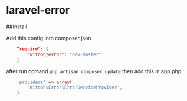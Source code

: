 laravel-error
=============

##Install

Add this config into composer json

```json
    "require": {
        "witooh/error": "dev-master"
    }
```

after run comand `php artisan composer update`
then add this in app.php

```php
    'providers' => array(
        'Witooh\Error\ErrorServiceProvider',
    )
```
